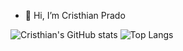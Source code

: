 - 👋 Hi, I’m Cristhian Prado

![Cristhian's GitHub stats](https://github-readme-stats-cp21hs-projects.vercel.app/api?username=cp21h&theme=tokyonight&show_icons=true)
![Top Langs](https://github-readme-stats.vercel.app/api/top-langs/?username=cp21h&theme=tokyonight&layout=compact)
